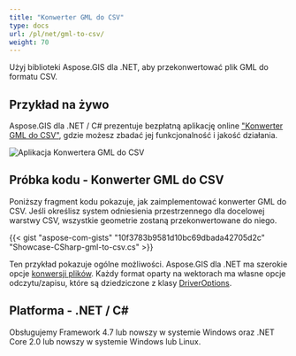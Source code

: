 ```yaml
---
title: "Konwerter GML do CSV"
type: docs
url: /pl/net/gml-to-csv/
weight: 70
---
```


Użyj biblioteki Aspose.GIS dla .NET, aby przekonwertować plik GML do formatu CSV.

## **Przykład na żywo**

Aspose.GIS dla .NET / C# prezentuje bezpłatną aplikację online ["Konwerter GML do CSV"](https://products.aspose.app/gis/conversion/gml-to-csv), gdzie możesz zbadać jej funkcjonalność i jakość działania.

![Aplikacja Konwertera GML do CSV](conversion.png)

## **Próbka kodu - Konwerter GML do CSV**

Poniższy fragment kodu pokazuje, jak zaimplementować konwerter GML do CSV. Jeśli określisz system odniesienia przestrzennego dla docelowej warstwy CSV, wszystkie geometrie zostaną przekonwertowane do niego. 

{{< gist "aspose-com-gists" "10f3783b9581d10bc69dbada42705d2c" "Showcase-CSharp-gml-to-csv.cs" >}}

Ten przykład pokazuje ogólne możliwości. Aspose.GIS dla .NET ma szerokie opcje [konwersji plików](https://docs.aspose.com/gis/net/vector-layers/). Każdy format oparty na wektorach ma własne opcje odczytu/zapisu, które są dziedziczone z klasy [DriverOptions](https://reference.aspose.com/gis/net/aspose.gis/driveroptions).

## **Platforma - .NET / C#**

Obsługujemy Framework 4.7 lub nowszy w systemie Windows oraz .NET Core 2.0 lub nowszy w systemie Windows lub Linux.
